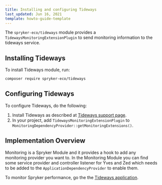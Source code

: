 ```yaml
---
title: Installing and configuring Tideways
last_updated: Jun 16, 2021
template: howto-guide-template
---
```


The `spryker-eco/tideways` module provides a `TidewaysMonitoringExtensionPlugin` to send monitoring information to the tideways service.


## Installing Tideways

To install Tideways module, run:

```bash
composer require spryker-eco/tideways
```

## Configuring Tideways

To configure Tideways, do the following:
1. Install Tideways as described at [Tideways support page](https://support.tideways.com/article/85-install-on-debian-ubuntu).
3. In your project, add `TidewaysMonitoringExtensionPlugin` to  `MonitoringDependencyProvider::getMonitoringExtensions()`.

## Implementation Overview

Monitoring is a Spryker Module and it provides a hook to add any monitoring provider you want to. In the Monitoring Module you can find some service provider and controller listener for Yves and Zed which needs to be added to the `ApplicationDependencyProvider` to enable them.

To monitor Spryker performance, go the the [Tideways application](https://app.tideways.io/login).
